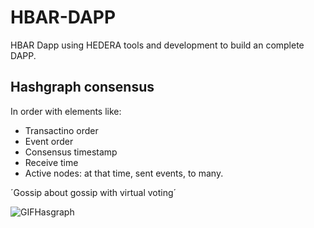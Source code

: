 # HBAR-DAPP

HBAR Dapp using HEDERA tools and development to build an complete DAPP.

## Hashgraph consensus

In order with elements like:

- Transactino order
- Event order
- Consensus timestamp
- Receive time
- Active nodes: at that time, sent events, to many.

´Gossip about gossip with virtual voting´

![GIFHasgraph](https://raw.githubusercontent.com/RafaBlockDev/HBAR-DAPP/main/client/pages/assets/gif/Screen%20Record.gif)
